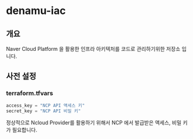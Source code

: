 # denamu-iac
## 개요
Naver Cloud Platform 을 활용한 인프라 아키텍처를 코드로 관리하기위한 저장소 입니다.

## 사전 설정
### terraform.tfvars
```go
access_key = "NCP API 액세스 키"
secret_key = "NCP API 비밀 키"
```
정상적으로 Ncloud Provider를 활용하기 위해서 NCP 에서 발급받은 액세스, 비밀 키가 필요합니다.